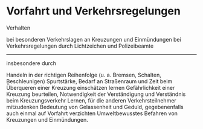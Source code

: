 # Vorfahrt und Verkehrsregelungen

Verhalten

bei besonderen Verkehrslagen
an Kreuzungen und Einmündungen
bei Verkehrsregelungen durch Lichtzeichen und Polizeibeamte

---

insbesondere durch

Handeln in der richtigen Reihenfolge (u. a. Bremsen, Schalten, Beschleunigen)
Spurtstärke, Bedarf an Straßenraum und Zeit beim Überqueren einer Kreuzung einschätzen lernen
Gefährlichkeit einer Kreuzung beurteilen, Notwendigkeit der Verständigung und Verständnis beim Kreuzungsverkehr
Lernen, für die anderen Verkehrsteilnehmer mitzudenken
Bedeutung von Gelassenheit und Geduld, gegebenenfalls auch einmal auf Vorfahrt verzichten
Umweltbewusstes Befahren von Kreuzungen und Einmündungen.